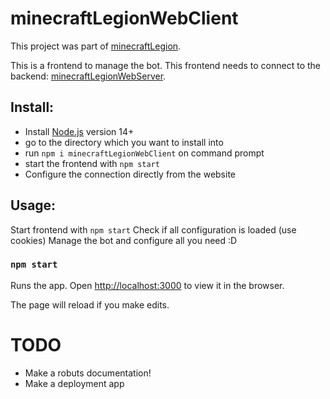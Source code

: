 
# minecraftLegionWebClient

This project was part of [minecraftLegion](https://github.com/sefirosweb/minecraftLegion).

This is a frontend to manage the bot. This frontend needs to connect to the backend: [minecraftLegionWebServer](https://github.com/sefirosweb/minecraftLegionWebServer).

## Install:
- Install [Node.js](https://nodejs.dev/) version 14+ 
- go to the directory which you want to install into
- run `npm i minecraftLegionWebClient` on command prompt
- start the frontend with `npm start` 
- Configure the connection directly from the website

## Usage:
Start frontend with `npm start`
Check if all configuration is loaded (use cookies)
Manage the bot and configure all you need :D

### `npm start`
Runs the app.
Open [http://localhost:3000](http://localhost:3000) to view it in the browser.

The page will reload if you make edits.


# TODO
- Make a robuts documentation!
- Make a deployment app
